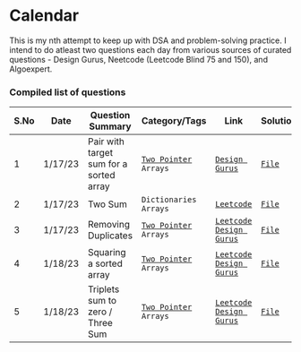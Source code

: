 # Calendar

This is my nth attempt to keep up with DSA and problem-solving practice. I intend to do atleast two questions each day from various sources of curated questions - Design Gurus, Neetcode (Leetcode Blind 75 and 150), and Algoexpert.

### Compiled list of questions

| S.No | Date | Question Summary | Category/Tags | Link | Solution |
| ---- | ---- | ---------------- | -------- | ---- | -------- |
|1|1/17/23|Pair with target sum for a sorted array|[`Two Pointer`](./Design%20Gurus/1.%20Two%20Pointer%20Approach/README.md) `Arrays`| [`Design Gurus`](https://designgurus.org/path-player?courseid=grokking-the-coding-interview&unit=grokking-the-coding-interview_1628743417172_1Unit)|[`File`](./Design%20Gurus/1.%20Two%20Pointer%20Approach/Pair%20with%20Target%20Sum.py)|
|2|1/17/23|Two Sum|`Dictionaries` `Arrays`|[`Leetcode`](https://leetcode.com/problems/two-sum/description/)|[`File`](./Leetcode/Two%20Sum.py)|
|3|1/17/23|Removing Duplicates|[`Two Pointer`](./Design%20Gurus/1.%20Two%20Pointer%20Approach/README.md) `Arrays`|[`Leetcode`](https://leetcode.com/problems/remove-duplicates-from-sorted-array/description/) [`Design Gurus`](https://designgurus.org/path-player?courseid=grokking-the-coding-interview&unit=grokking-the-coding-interview_1628743424499_2Unit)|[`File`](./Design%20Gurus/1.%20Two%20Pointer%20Approach/Remove%20Duplicates.py)|
|4|1/18/23|Squaring a sorted array|[`Two Pointer`](./Design%20Gurus/1.%20Two%20Pointer%20Approach/README.md) `Arrays`|[`Leetcode`](https://leetcode.com/problems/squares-of-a-sorted-array/) [`Design Gurus`](https://designgurus.org/path-player?courseid=grokking-the-coding-interview&unit=grokking-the-coding-interview_1628743435284_3Unit)|[`File`](./Design%20Gurus/1.%20Two%20Pointer%20Approach/Squaring%20a%20sorted%20array.py)|
|5|1/18/23|Triplets sum to zero / Three Sum|[`Two Pointer`](./Design%20Gurus/1.%20Two%20Pointer%20Approach/README.md) `Arrays`|[`Leetcode`](https://leetcode.com/problems/3sum/description/) [`Design Gurus`](https://designgurus.org/path-player?courseid=grokking-the-coding-interview&unit=grokking-the-coding-interview_1628743445291_4Unit)|[`File`](./Design%20Gurus/1.%20Two%20Pointer%20Approach/Triplet%20sum%20to%20zero.py)|